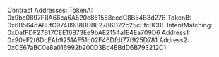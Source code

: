 Contract Addresses:
TokenA: 0x9bc0897FBA66ca6A520c851568eedC8B54B3d27B
TokenB: 0x6B564dA8EfC9748988BD8E2786D22c25cEfc8C8E
IntentMatching: 0xDafFDF27B17CEE16873Ee9bAE2154a1E4Ea709D6
Address1: 0x90eF2f6DcEAb9251AF51c02F46Dfdf77f925D781
Address2: 0xCE67aBC0e8a016992b200D3Bd4EBdD6B793212C1